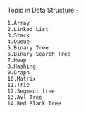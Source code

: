 Topic in Data Structure:-

    1.Array
    2.Linked List
    3.Stack
    4.Queue
    5.Binary Tree
    6.Binary Search Tree
    7.Heap
    8.Hashing
    9.Graph
    10.Matrix
    11.Trie
    12.Segment tree
    13.Avl Tree
    14.Red Black Tree
